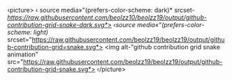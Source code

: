 ‹picture>
‹ source media»"(prefers-color-scheme: dark)* srcset-*https://raw.githubusercontent.com/beolzz10/beolzz19/output/github-contribution-grid-snake-dark.svg*>
‹source media«"(prefers-color-scheme: light)* srcset="https://raw.githubusercontent.com/beolzz19/beolzz19/output/github-contribution-grid=snake.svg*> <img alt-"github contribution grid snake animation" src="https://raw.githubusercontent.com/beolzz19/beolzz19/output/github-contribution-grid-snake.svg*>
‹/picture>
<br><br>
